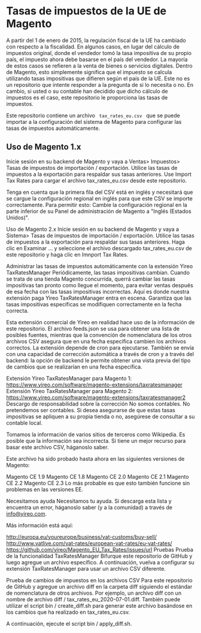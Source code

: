 # Tasas de impuestos de la UE de Magento
A partir del 1 de enero de 2015, la regulación fiscal de la UE ha cambiado con respecto a la fiscalidad. En algunos casos, en lugar del cálculo de impuestos original, donde el vendedor tomó la tasa impositiva de su propio país, el impuesto ahora debe basarse en el país del vendedor. La mayoría de estos casos se refieren a la venta de bienes o servicios digitales. Dentro de Magento, esto simplemente significa que el impuesto se calcula utilizando tasas impositivas que difieren según el país de la UE. Este no es un repositorio que intente responder a la pregunta de si lo necesita o no. En cambio, si usted o su contable han decidido que dicho cálculo de impuestos es el caso, este repositorio le proporciona las tasas de impuestos.

Este repositorio contiene un archivo <code> tax_rates_eu.csv </code> que se puede importar a la configuración del sistema de Magento para configurar las tasas de impuestos automáticamente.

<h2>Uso de Magento 1.x </h2>
Inicie sesión en su backend de Magento y vaya a Ventas> Impuestos> Tasas de impuestos de importación / exportación. Utilice las tasas de impuestos a la exportación para respaldar sus tasas anteriores. Use Import Tax Rates para cargar el archivo tax_rates_eu.csv desde este repositorio.

Tenga en cuenta que la primera fila del CSV está en inglés y necesitará que se cargue la configuración regional en inglés para que este CSV se importe correctamente. Para permitir esto: Cambie la configuración regional en la parte inferior de su Panel de administración de Magento a "Inglés (Estados Unidos)".

Uso de Magento 2.x
Inicie sesión en su backend de Magento y vaya a Sistema> Tasas de impuestos de importación / exportación. Utilice las tasas de impuestos a la exportación para respaldar sus tasas anteriores. Haga clic en Examinar ... y seleccione el archivo descargado tax_rates_eu.csv de este repositorio y haga clic en Imnport Tax Rates.

Administrar las tasas de impuestos automáticamente con la extensión Yireo TaxRatesManager
Periódicamente, las tasas impositivas cambian. Cuando se trata de una tienda Magento concurrida, querrá cambiar las tasas impositivas tan pronto como llegue el momento, para evitar ventas después de esa fecha con las tasas impositivas incorrectas. Aquí es donde nuestra extensión paga Yireo TaxRatesManager entra en escena. Garantiza que las tasas impositivas específicas se modifiquen correctamente en la fecha correcta.

Esta extensión comercial de Yireo en realidad hace uso de la información de este repositorio. El archivo feeds.json se usa para obtener una lista de posibles fuentes, mientras que la convención de nomenclatura de los otros archivos CSV asegura que en una fecha específica cambien los archivos correctos. La extensión depende de cron para ejecutarse. También se envía con una capacidad de corrección automática a través de cron y a través del backend: la opción de backend le permite obtener una vista previa del tipo de cambios que se realizarían en una fecha específica.

Extensión Yireo TaxRatesManager para Magento 1: https://www.yireo.com/software/magento-extensions/taxratesmanager
Extensión Yireo TaxRatesManager para Magento 2: https://www.yireo.com/software/magento-extensions/taxratesmanager2
Descargo de responsabilidad sobre la corrección
No somos contables. No pretendemos ser contables. Si desea asegurarse de que estas tasas impositivas se apliquen a su propia tienda o no, asegúrese de consultar a su contable local.

Tomamos la información de varios sitios de terceros como Wikipedia. Es posible que la información sea incorrecta. Si tiene un mejor recurso para basar este archivo CSV, háganoslo saber.

Este archivo ha sido probado hasta ahora en las siguientes versiones de Magento:

Magento CE 1.9
Magento CE 1.8
Magento CE 2.0
Magento CE 2.1
Magento CE 2.2
Magento CE 2.3
Lo más probable es que esto también funcione sin problemas en las versiones EE.

Necesitamos ayuda
Necesitamos tu ayuda. Si descarga esta lista y encuentra un error, háganoslo saber (y a la comunidad) a través de info@yireo.com.

Más información está aquí:

http://europa.eu/youreurope/business/vat-customs/buy-sell/
http://www.vatlive.com/vat-rates/european-vat-rates/eu-vat-rates/
https://github.com/yireo/Magento_EU_Tax_Rates/issues/url
Pruebas
Prueba de la funcionalidad TaxRatesManager
Bifurque este repositorio de GitHub y luego agregue un archivo específico. A continuación, vuelva a configurar su extensión TaxRatesManager para usar un archivo CSV diferente.

Prueba de cambios de impuestos en los archivos CSV
Para este repositorio de GitHub y agregue un archivo diff en la carpeta diff siguiendo el estándar de nomenclatura de otros archivos. Por ejemplo, un archivo diff con un nombre de archivo diff / tax_rates_eu_2020-07-01.diff. También puede utilizar el script bin / create_diff.sh para generar este archivo basándose en los cambios que ha realizado en tax_rates_eu.csv.

A continuación, ejecute el script bin / apply_diff.sh.

